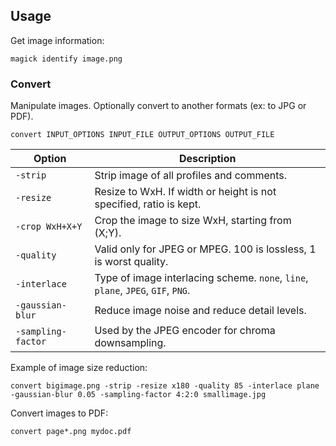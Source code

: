 ---
---

## Usage

Get image information:

```shell
magick identify image.png
```

### Convert

Manipulate images.
Optionally convert to another formats (ex: to JPG or PDF).

```shell
convert INPUT_OPTIONS INPUT_FILE OUTPUT_OPTIONS OUTPUT_FILE
```

| Option | Description |
| --- | --- |
| `-strip` | Strip image of all profiles and comments. |
| `-resize` | Resize to WxH. If width or height is not specified, ratio is kept. |
| `-crop WxH+X+Y` | Crop the image to size WxH, starting from (X;Y). |
| `-quality` | Valid only for JPEG or MPEG. 100 is lossless, 1 is worst quality. |
| `-interlace` | Type of image interlacing scheme. `none`, `line`, `plane`, `JPEG`, `GIF`, `PNG`. |
| `-gaussian-blur` | Reduce image noise and reduce detail levels. |
| `-sampling-factor` | Used by the JPEG encoder for chroma downsampling. |

Example of image size reduction:

```shell
convert bigimage.png -strip -resize x180 -quality 85 -interlace plane -gaussian-blur 0.05 -sampling-factor 4:2:0 smallimage.jpg
```

Convert images to PDF:

```shell
convert page*.png mydoc.pdf
```
